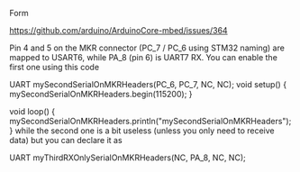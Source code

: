 
Form

https://github.com/arduino/ArduinoCore-mbed/issues/364



Pin 4 and 5 on the MKR connector (PC_7 / PC_6 using STM32 naming) are mapped to USART6, 
while PA_8 (pin 6) is UART7 RX. You can enable the first one using this code




UART mySecondSerialOnMKRHeaders(PC_6, PC_7, NC, NC);
void setup() {
  mySecondSerialOnMKRHeaders.begin(115200);
}

void loop() {
  mySecondSerialOnMKRHeaders.println("mySecondSerialOnMKRHeaders");
}
while the second one is a bit useless (unless you only need to receive data) but you can declare it as

UART myThirdRXOnlySerialOnMKRHeaders(NC, PA_8, NC, NC);
